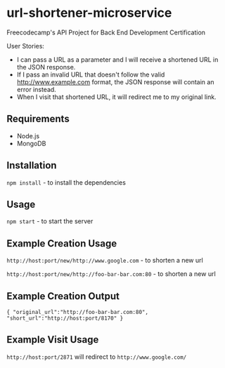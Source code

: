 # url-shortener-microservice
Freecodecamp's API Project for Back End Development Certification

User Stories:

- I can pass a URL as a parameter and I will receive a shortened URL in the JSON response.
- If I pass an invalid URL that doesn't follow the valid http://www.example.com format, the JSON response will contain an error instead.
- When I visit that shortened URL, it will redirect me to my original link.

## Requirements
* Node.js
* MongoDB

## Installation
`npm install` - to install the dependencies

## Usage
`npm start` - to start the server

## Example Creation Usage
`http://host:port/new/http://www.google.com` - to shorten a new url

`http://host:port/new/http://foo-bar-bar.com:80` - to shorten a new url

## Example Creation Output
`{ "original_url":"http://foo-bar-bar.com:80", "short_url":"http://host:port/8170" }`

## Example Visit Usage
`http://host:port/2871` will redirect to `http://www.google.com/`
